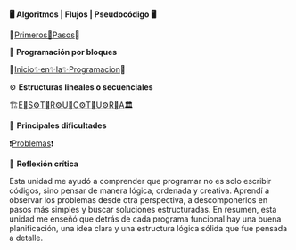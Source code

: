 **🖥️ Algoritmos | Flujos | Pseudocódigo 🖥️**

👣[Primeros🏁Pasos](BasedeDatos/Algoritmos.md)👣

**🧱 Programación por bloques**

🚀[Inicio✨en✨la✨Programacion](Bloques.md)🚀



⚙️ **Estructuras lineales o secuenciales**

🏗️[E🔧S⚙️T🔧R⚙️U🔧C⚙️T🔧U⚙️R🔧A](Estructura.md)🏛️

🚧 **Principales dificultades**

❗[Problemas](Dificultades.md)❗

💭 **Reflexión crítica**

Esta unidad me ayudó a comprender que programar no es solo escribir códigos, sino pensar de manera lógica, ordenada y creativa. Aprendí a observar los problemas desde otra perspectiva, a descomponerlos en pasos más simples y buscar soluciones estructuradas.
En resumen, esta unidad me enseñó que detrás de cada programa funcional hay una buena planificación, una idea clara y una estructura lógica sólida que fue pensada a detalle.

